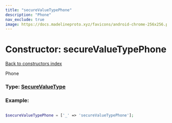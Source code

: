 ```yaml
---
title: "secureValueTypePhone"
description: "Phone"
nav_exclude: true
image: https://docs.madelineproto.xyz/favicons/android-chrome-256x256.png
---
```

# Constructor: secureValueTypePhone  
[Back to constructors index](/API_docs/constructors/index.html)



Phone




### Type: [SecureValueType](/API_docs/types/SecureValueType.html)


### Example:

```php

$secureValueTypePhone = ['_' => 'secureValueTypePhone'];
```  
